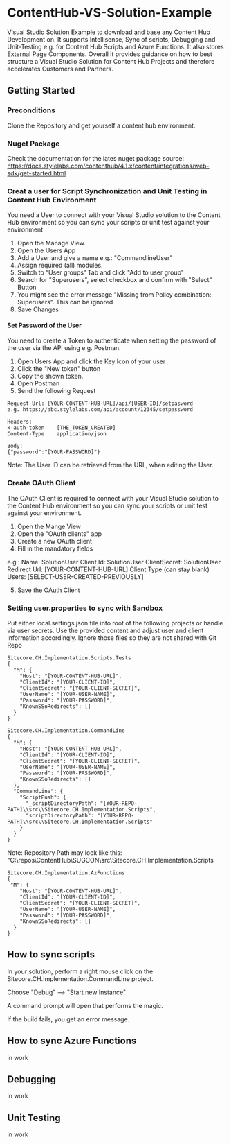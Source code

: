 # ContentHub-VS-Solution-Example
Visual Studio Solution Example to download and base any Content Hub Development on. It supports Intellisense, Sync of scripts, Debugging and Unit-Testing e.g. for Content Hub Scripts and Azure Functions. It also stores External Page Components. Overall it provides guidance on how to best structure a Visual Studio Solution for Content Hub Projects and therefore accelerates Customers and Partners.

## Getting Started

### Preconditions
Clone the Repository and get yourself a content hub environment.

### Nuget Package
Check the documentation for the lates nuget package source: https://docs.stylelabs.com/contenthub/4.1.x/content/integrations/web-sdk/get-started.html

### Creat a user for Script Synchronization and Unit Testing in Content Hub Environment
You need a User to connect with your Visual Studio solution to the Content Hub environment so you can sync your scripts or unit test against your environment
1. Open the Manage View.
2. Open the Users App
3. Add a User and give a name e.g.: "CommandlineUser"
4. Assign required (all) modules.
5. Switch to “User groups“ Tab and click "Add to user group"
6. Search for "Superusers", select  checkbox and confirm with "Select" Button
7. You might see the error message "Missing from Policy combination: Superusers". This can be ignored
8. Save Changes

#### Set Password of the User
You need to create a Token to authenticate when setting the password of the user via the API using e.g. Postman. 
1. Open Users App and click the Key Icon of  your user
2. Click the "New token" button
3. Copy the shown token.
4. Open Postman
5. Send the following Request
```
Request Url: [YOUR-CONTENT-HUB-URL]/api/[USER-ID]/setpasword
e.g. https://abc.stylelabs.com/api/account/12345/setpassword

Headers: 
x-auth-token 	[THE_TOKEN_CREATED]
Content-Type	application/json

Body:
{"password":"[YOUR-PASSWORD]"}
```
Note: The User ID can be retrieved from the URL, when editing the User.

### Create OAuth Client
The OAuth Client is required to connect with your Visual Studio solution to the Content Hub environment so you can sync your scripts or unit test against your environment.
1. Open the Mange View
2. Open the "OAuth clients" app
3. Create a new OAuth client
4. Fill in the mandatory fields

e.g.:
Name: SolutionUser
Client Id: SolutionUser
ClientSecret: SolutionUser
Redirect Url: [YOUR-CONTENT-HUB-URL]
Client Type (can stay blank)
Users: [SELECT-USER-CREATED-PREVIOUSLY]

5. Save the OAuth Client

### Setting user.properties to sync with Sandbox
Put either local.settings.json file into root of the following projects or handle via user secrets. Use the provided content and adjust user and client information accordingly. Ignore those files so they are not shared with Git Repo
```
Sitecore.CH.Implementation.Scripts.Tests
{
  "M": {
    "Host": "[YOUR-CONTENT-HUB-URL]",
    "ClientId": "[YOUR-CLIENT-ID]",
    "ClientSecret": "[YOUR-CLIENT-SECRET]",
    "UserName": "[YOUR-USER-NAME]",
    "Password": "[YOUR-PASSWORD]",
    "KnownSSoRedirects": []
  }
}
```
```
Sitecore.CH.Implementation.CommandLine
{
  "M": {
    "Host": "[YOUR-CONTENT-HUB-URL]",
    "ClientId": "[YOUR-CLIENT-ID]",
    "ClientSecret": "[YOUR-CLIENT-SECRET]",
    "UserName": "[YOUR-USER-NAME]",
    "Password": "[YOUR-PASSWORD]",
    "KnownSSoRedirects": []
  },
  "CommandLine": {
    "ScriptPush": {
      "_scriptDirectoryPath": "[YOUR-REPO-PATH]\\src\\Sitecore.CH.Implementation.Scripts",
      "scriptDirectoryPath": "[YOUR-REPO-PATH]\\src\\Sitecore.CH.Implementation.Scripts"
    }
  }
}
```
Note: Repository Path may look like this: "C:\\repos\\ContentHub\\SUGCON\\src\\Sitecore.CH.Implementation.Scripts

```
Sitecore.CH.Implementation.AzFunctions
{
 "M": {
    "Host": "[YOUR-CONTENT-HUB-URL]",
    "ClientId": "[YOUR-CLIENT-ID]",
    "ClientSecret": "[YOUR-CLIENT-SECRET]",
    "UserName": "[YOUR-USER-NAME]",
    "Password": "[YOUR-PASSWORD]",
    "KnownSSoRedirects": []
  }
}
```


## How to sync scripts
In your solution, perform a right mouse click on the Sitecore.CH.Implementation.CommandLine project.

Choose "Debug" --> "Start new Instance"

A command prompt will open that performs the magic.

If the build fails, you get an error message.

## How to sync Azure Functions
in work

## Debugging
in work

## Unit Testing
in work
